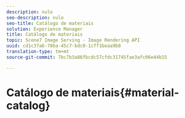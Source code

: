 ```yaml
---
description: nulo
seo-description: nulo
seo-title: Catálogo de materiais
solution: Experience Manager
title: Catálogo de materiais
topic: Scene7 Image Serving - Image Rendering API
uuid: cd1c37a6-78ba-45c7-bdc0-1cff1beaa9b0
translation-type: tm+mt
source-git-commit: 7bc7b3a86fbcdc57cfdc31745fae3afc06e44b15

---
```



# Catálogo de materiais{#material-catalog}

